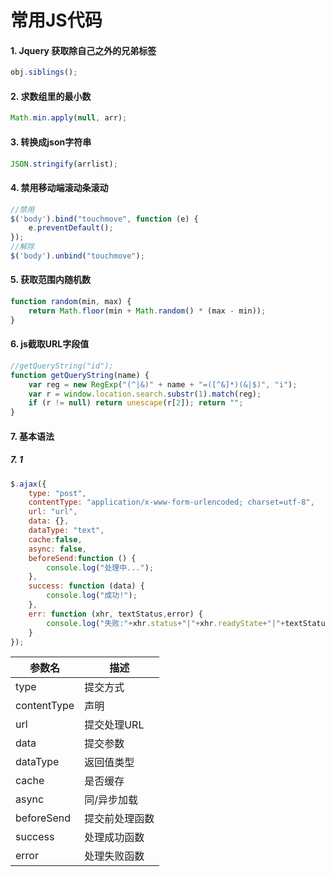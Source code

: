 ﻿# 常用JS代码
#### 1. Jquery 获取除自己之外的兄弟标签
```js
obj.siblings(); 
```
#### 2. 求数组里的最小数
```js
Math.min.apply(null, arr);
```
#### 3. 转换成json字符串
```js
JSON.stringify(arrlist);
```
#### 4. 禁用移动端滚动条滚动
```js
//禁用
$('body').bind("touchmove", function (e) {
    e.preventDefault();
});
//解除
$('body').unbind("touchmove");
```
#### 5. 获取范围内随机数
```js
function random(min, max) {
    return Math.floor(min + Math.random() * (max - min));
}
```
#### 6. js截取URL字段值
```js
//getQueryString("id");
function getQueryString(name) {
    var reg = new RegExp("(^|&)" + name + "=([^&]*)(&|$)", "i");
    var r = window.location.search.substr(1).match(reg);
    if (r != null) return unescape(r[2]); return "";
}
```
#### 7. 基本语法
##### 7. 1
```js
$.ajax({
    type: "post",
    contentType: "application/x-www-form-urlencoded; charset=utf-8",
    url: "url",
    data: {},
    dataType: "text",
    cache:false,
    async: false,
    beforeSend:function () {
        console.log("处理中...");
    },
    success: function (data) {
        console.log("成功!");
    },
    err: function (xhr, textStatus,error) {
        console.log("失败:"+xhr.status+"|"+xhr.readyState+"|"+textStatus);
    }
});
```

|参数名| 描述 |
|-|-|
|type|提交方式|
|contentType|声明|
|url|提交处理URL|
|data|提交参数|
|dataType|返回值类型|
|cache|是否缓存|
|async|同/异步加载|
|beforeSend|提交前处理函数|
|success|处理成功函数|
|error|处理失败函数|

